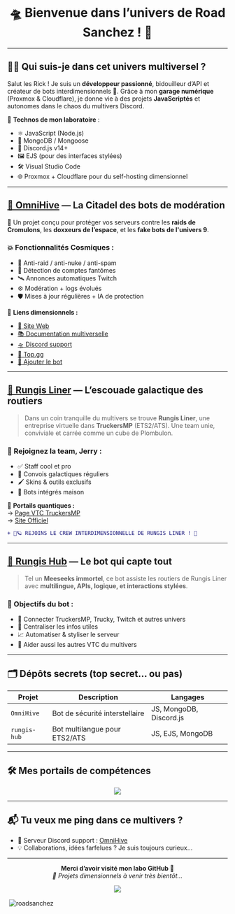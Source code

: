 <h1 align="center">🛸 Bienvenue dans l’univers de Road Sanchez ! 🧪</h1>

---

## 👨‍🔬 Qui suis-je dans cet univers multiversel ?

Salut les Rick ! Je suis un **développeur passionné**, bidouilleur d’API et créateur de bots interdimensionnels 🤯. Grâce à mon **garage numérique** (Proxmox & Cloudflare), je donne vie à des projets **JavaScriptés** et autonomes dans le chaos du multivers Discord.

🧠 **Technos de mon laboratoire** :
- ⚛️ JavaScript (Node.js)
- 🧬 MongoDB / Mongoose
- 🤖 Discord.js v14+
- 🖼️ EJS (pour des interfaces stylées)
- 🛠️ Visual Studio Code
- 🌐 Proxmox + Cloudflare pour du self-hosting dimensionnel

---

## [🐝 OmniHive](https://omnihive.fr/) — La Citadel des bots de modération

🧪 Un projet conçu pour protéger vos serveurs contre les **raids de Cromulons**, les **doxxeurs de l’espace**, et les **fake bots de l'univers 9**.

### 💥 Fonctionnalités Cosmiques :
- 🚫 Anti-raid / anti-nuke / anti-spam
- 🧠 Détection de comptes fantômes
- 🛰️ Annonces automatiques Twitch
- ⚙️ Modération + logs évolués
- 🛡️ Mises à jour régulières + IA de protection

📡 **Liens dimensionnels :**  
- [👾 Site Web](https://omnihive.fr)  
- [📚 Documentation multiverselle](https://www.documentation.omnihive.fr/)  
- [🛸 Discord support](https://discord.gg/kzGvxDPWzH)  
- [🌌 Top.gg](https://top.gg/bot/1332829226101112882)  
- [🔗 Ajouter le bot](https://discord.com/application-directory/1332829226101112882)

---

## [🚚 Rungis Liner](https://rungisliner-vtc.site) — L’escouade galactique des routiers

> Dans un coin tranquille du multivers se trouve **Rungis Liner**, une entreprise virtuelle dans **TruckersMP** (ETS2/ATS). Une team unie, conviviale et carrée comme un cube de Plombulon.

### 🚛 Rejoignez la team, Jerry :
- ✅ Staff cool et pro
- 📅 Convois galactiques réguliers
- 🖌️ Skins & outils exclusifs
- 📡 Bots intégrés maison

🔗 **Portails quantiques :**  
→ [Page VTC TruckersMP](https://truckersmp.com/vtc/78887)  
→ [Site Officiel](https://rungisliner-vtc.site)

```diff
+ 🚚🪐 REJOINS LE CREW INTERDIMENSIONNELLE DE RUNGIS LINER ! 🚦
```

---

## [🤖 Rungis Hub](https://rungishub.rungisliner-vtc.site) — Le bot qui capte tout

> Tel un **Meeseeks immortel**, ce bot assiste les routiers de Rungis Liner avec **multilingue, APIs, logique, et interactions stylées**.

### 🎯 Objectifs du bot :
- 🔗 Connecter TruckersMP, Trucky, Twitch et autres univers
- 🧭 Centraliser les infos utiles
- 📈 Automatiser & styliser le serveur
- 🤝 Aider aussi les autres VTC du multivers

---

## 🗂️ Dépôts secrets (top secret... ou pas)

| Projet        | Description                                | Langages |
|---------------|--------------------------------------------|----------|
| `OmniHive`    | Bot de sécurité interstellaire             | JS, MongoDB, Discord.js |
| `rungis-hub`  | Bot multilangue pour ETS2/ATS              | JS, EJS, MongoDB |

---

## 🛠️ Mes portails de compétences

<p align="center">
  <img src="https://skillicons.dev/icons?i=js,nodejs,mongodb,discord,ejs,vscode,cloudflare" />
</p>

---

## 📬 Tu veux me ping dans ce multivers ?

- 🧪 Serveur Discord support : [OmniHive](https://discord.gg/kzGvxDPWzH)
- 💡 Collaborations, idées farfelues ? Je suis toujours curieux...

---

<p align="center">
  <b>Merci d’avoir visité mon labo GitHub 🧪</b><br/>
  <i>🚀 Projets dimensionnels à venir très bientôt...</i>
</p>
<p align="center">
  <img src="https://wallpaperaccess.com/full/5733834.jpg" />
</p>
<p>&nbsp;<img align="center" src="https://github-readme-stats.vercel.app/api?username=roadsanchez&show_icons=true&locale=en" alt="roadsanchez" /></p>
